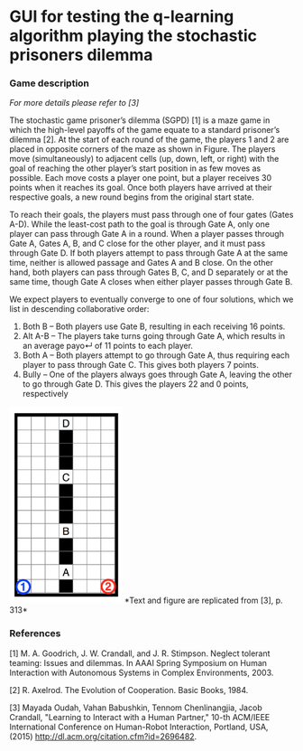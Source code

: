 # GUI for testing the q-learning algorithm playing the stochastic prisoners dilemma
### Game description
*For more details please refer to [3]*

The stochastic game prisoner’s dilemma (SGPD) [1] is a maze game in which the high-level payoffs of the game equate to a standard prisoner’s dilemma [2]. At the start of each round of the game, the players 1 and 2 are placed in opposite corners of the maze as shown in Figure. The players move (simultaneously) to adjacent cells (up, down, left, or right) with the goal of reaching the other player’s start position in as few moves as possible. Each move costs a player one point, but a player receives 30 points when it reaches its goal. Once both players have arrived at their respective goals, a new round begins from the original start state.

To reach their goals, the players must pass through one of four gates (Gates A-D). While the least-cost path to the goal is through Gate A, only one player can pass through Gate A in a round. When a player passes through Gate A, Gates A, B, and C close for the other player, and it must pass through Gate D. If both players attempt to pass through Gate A at the same time, neither is allowed passage and Gates A and B close. On the other hand, both players can pass through Gates B, C, and D separately or at the same time, though Gate A closes when either player passes through Gate B.

We expect players to eventually converge to one of four solutions, which we list in descending collaborative order:
1. Both B – Both players use Gate B, resulting in each receiving 16 points.
2. Alt A-B – The players take turns going through Gate A, which results in an average payo↵ of 11 points to each player.
3. Both A – Both players attempt to go through Gate A, thus requiring each player to pass through Gate C. This gives both players 7 points.
4. Bully – One of the players always goes through Gate A, leaving the other to go through Gate D. This gives the players 22 and 0 points, respectively

<img src="https://github.com/vbabushkin/StochasticPrisonersDilemmaQLearningNetBeans/blob/master/pdPicture.png" width="200">
*Text and figure are replicated from [3], p. 313*

### References
[1] M. A. Goodrich, J. W. Crandall, and J. R. Stimpson. Neglect tolerant teaming: Issues and dilemmas. In AAAI Spring Symposium on Human Interaction with Autonomous Systems in Complex Environments, 2003.

[2] R. Axelrod. The Evolution of Cooperation. Basic Books, 1984.

[3] Mayada Oudah, Vahan Babushkin, Tennom Chenlinangjia, Jacob Crandall, "Learning to Interact with a Human Partner," 10-th ACM/IEEE International Conference on Human-Robot Interaction, Portland, USA, (2015) http://dl.acm.org/citation.cfm?id=2696482.
